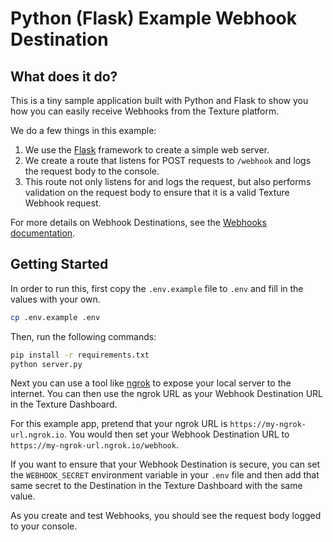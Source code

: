 # Python (Flask) Example Webhook Destination

## What does it do?

This is a tiny sample application built with Python and Flask to show you how you can easily receive Webhooks from the Texture platform.

We do a few things in this example:

1. We use the [Flask](https://flask.palletsprojects.com/) framework to create a simple web server.
2. We create a route that listens for POST requests to `/webhook` and logs the request body to the console.
3. This route not only listens for and logs the request, but also performs validation on the request body to ensure that it is a valid Texture Webhook request.

For more details on Webhook Destinations, see the [Webhooks documentation](https://docs.texturehq.com/docs/streams/destinations/webhooks).

## Getting Started

In order to run this, first copy the `.env.example` file to `.env` and fill in the values with your own.

```bash
cp .env.example .env
```

Then, run the following commands:

```bash
pip install -r requirements.txt
python server.py
```

Next you can use a tool like [ngrok](https://ngrok.com/) to expose your local server to the internet. You can then use the ngrok URL as your Webhook Destination URL in the Texture Dashboard.

For this example app, pretend that your ngrok URL is `https://my-ngrok-url.ngrok.io`. You would then set your Webhook Destination URL to `https://my-ngrok-url.ngrok.io/webhook`.

If you want to ensure that your Webhook Destination is secure, you can set the `WEBHOOK_SECRET` environment variable in your `.env` file and then add that same secret to the Destination in the Texture Dashboard with the same value.

As you create and test Webhooks, you should see the request body logged to your console.
